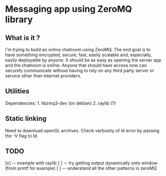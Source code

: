 # Messaging app using ZeroMQ library

## What is it ?

I'm trying to build an online chatroom using ZeroMQ. The end goal is to have something encrypted, secure, fast, easily scalable and, especially, easily deployable by anyone. It should be as easy as opening the server app and the chatroom is online.
Anyone that should have access now can securely communicate without having to rely on any third party server or service other than internet providers. 

## Utilities

Dependencies: 
    1. libzmq3-dev (on debian)
    2. raylib (?)

## Static linking

Need to download openGL archives. Check verbosity of ld error by passing the -V flag to ld.

## TODO

[x] -- example with raylib
[ ] -- try getting output dynamically onto window (from printf for example)
[ ] -- understand all the other patterns in zeroMQ
